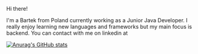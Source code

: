 Hi there!

I'm a Bartek from Poland currently working as a Junior Java Developer. I really enjoy learning new languages and frameworks but my main focus is backend.
You can contact with me on linkedin at 

[![Anurag's GitHub stats](https://github-readme-stats.vercel.app/api?username=bdziadosz96)](https://github.com/anuraghazra/github-readme-stats)
